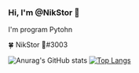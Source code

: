 ### Hi, I'm @NikStor 👋

I'm program Pytohn

🍀 NikStor 🌿#3003

![Anurag's GitHub stats](https://github-readme-stats.vercel.app/api?username=NikStor03&show_icons=true&theme=radical)                                                                          [![Top Langs](https://github-readme-stats.vercel.app/api/top-langs/?username=NikStor03&layout=compact&theme=radical)
](https://github.com/anuraghazra/github-readme-stats)
